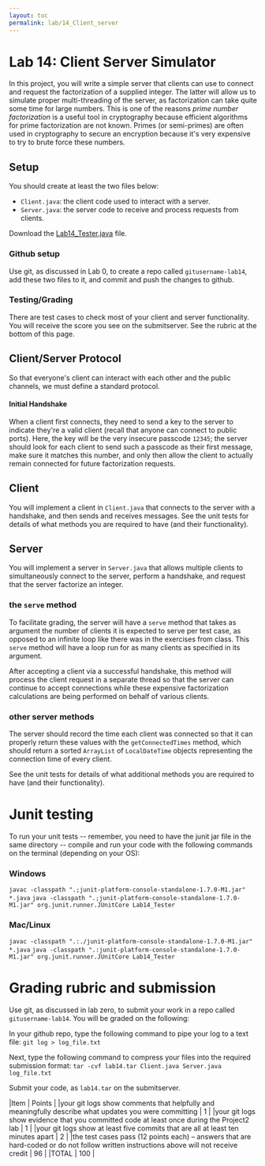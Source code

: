 ```yaml
---
layout: toc
permalink: lab/14_Client_server
---
```




# Lab 14: Client Server Simulator

In this project, you will write a simple server that clients can use to connect and request the factorization of a supplied integer. The latter will allow us to simulate proper multi-threading of the server, as factorization can take quite some time for large numbers. This is one of the reasons *prime number factorization* is a useful tool in cryptography because efficient algorithms for prime factorization are not known. Primes (or semi-primes) are often used in cryptography to secure an encryption because it's very expensive to try to brute force these numbers.


## Setup

You should create at least the two files below:
* `Client.java`: the client code used to interact with a server.
* `Server.java`: the server code to receive and process requests from clients.

Download the [Lab14_Tester.java](./Lab14_Tester.java) file.

### Github setup

Use git, as discussed in Lab 0, to create a repo called `gitusername-lab14`, add these two files to it, and commit and push the changes to github. 

### Testing/Grading

There are test cases to check most of your client and server functionality. You will receive the score you see on the submitserver. See the rubric at the bottom of this page.

## Client/Server Protocol

So that everyone's client can interact with each other and the public channels, we must define a standard protocol. 

#### Initial Handshake

When a client first connects, they need to send a key to the server to indicate they're a valid client (recall that anyone can connect to public ports). Here, the key will be the very insecure passcode `12345`; the server should look for each client to send such a passcode as their first message, make sure it matches this number, and only then allow the client to actually remain connected for future factorization requests.

## Client 

You will implement a client in `Client.java` that connects to the server with a handshake, and then sends and receives messages. See the unit tests for details of what methods you are required to have (and their functionality).

## Server 

You will implement a server in `Server.java` that allows multiple clients to simultaneously connect to the server, perform a handshake, and request that the server factorize an integer.

### the `serve` method

To facilitate grading, the server will have a `serve` method that takes as argument the number of clients it is expected to serve per test case, as opposed to an infinite loop like there was in the exercises from class. This `serve` method will have a loop run for as many clients as specified in its argument.

After accepting a client via a successful handshake, this method will process the client request in a separate thread so that the server can continue to accept connections while these expensive factorization calculations are being performed on behalf of various clients. 

### other server methods

The server should record the time each client was connected so that it can properly return these values with the `getConnectedTimes` method, which should return a sorted `ArrayList` of `LocalDateTime` objects representing the connection time of every client.

See the unit tests for details of what additional methods you are required to have (and their functionality).

# Junit testing

To run your unit tests -- remember, you need to have the junit jar file in the same directory -- compile and run your code with the following commands on the terminal (depending on your OS):

### Windows
`javac -classpath ".;junit-platform-console-standalone-1.7.0-M1.jar" *.java`
`java -classpath ".;junit-platform-console-standalone-1.7.0-M1.jar" org.junit.runner.JUnitCore Lab14_Tester`

### Mac/Linux
`javac -classpath ".:./junit-platform-console-standalone-1.7.0-M1.jar" *.java`
`java -classpath ".:junit-platform-console-standalone-1.7.0-M1.jar" org.junit.runner.JUnitCore Lab14_Tester`

# Grading rubric and submission

Use git, as discussed in lab zero, to submit your work in a repo called `gitusername-lab14`. You will be graded on the following:

In your github repo, type the following command to pipe your log to a text file:
`git log > log_file.txt`

Next, type the following command to compress your files into the required submission format:
`tar -cvf lab14.tar Client.java Server.java log_file.txt`

Submit your code, as `lab14.tar` on the submitserver. 


|Item | Points |
|your git logs show comments that helpfully and meaningfully describe what updates you were committing |  1 |
|your git logs show evidence that you committed code at least once during the Project2 lab   |  1 |
|your git logs show at least five commits that are all at least ten minutes apart  |  2 |
|the test cases pass (12 points each) – answers that are hard-coded or do not follow written instructions above will not receive credit | 96 |
|TOTAL | 100 |



